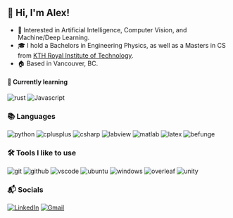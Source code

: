 ## 👋 Hi, I'm Alex!

- 👀 Interested in Artificial Intelligence, Computer Vision, and Machine/Deep Learning.
- 🎓 I hold a Bachelors in Engineering Physics, as well as a Masters in CS from [KTH Royal Institute of Technology](https://www.kth.se/en).
- 🏠  Based in Vancouver, BC.

#### 🌱 Currently learning
![rust](https://img.shields.io/badge/Rust-000000?style=for-the-badge&logo=rust&logoColor=white)
![Javascript](https://img.shields.io/badge/Javascript-F7DF1E?style=for-the-badge&logo=javascript&logoColor=black)

### 📚 Languages 
![python](https://img.shields.io/badge/Python-3776AB?style=for-the-badge&logo=Python&logoColor=f5e642)
![cplusplus](https://img.shields.io/badge/C++-00599C?style=for-the-badge&logo=cplusplus&logoColor=white)
![csharp](https://img.shields.io/badge/C%20SHARP-239120?style=for-the-badge&logo=csharp&logoColor=white)
![labview](https://img.shields.io/badge/LabVIEW-FFDB00?style=for-the-badge&logo=labview&logoColor=black)
![matlab](https://custom-icon-badges.demolab.com/badge/MATLAB-fc4503?style=for-the-badge&logo=matlabblackandwhite&logoColor=white)
![latex](https://img.shields.io/badge/LaTeX-008080?style=for-the-badge&logo=latex&logoColor=white)
![befunge](https://custom-icon-badges.demolab.com/badge/befunge-66a607?style=for-the-badge&logo=befunge-logo&logoColor=white)

<!---
![css](https://img.shields.io/badge/CSS-1572B6?style=for-the-badge&logo=css3&logoColor=white)
![html](https://img.shields.io/badge/HTML-E34F26?style=for-the-badge&logo=html5&logoColor=white)
--->

### 🛠️ Tools I like to use
![git](https://img.shields.io/badge/Git-F05032?style=for-the-badge&logo=git&logoColor=white)
![github](https://img.shields.io/badge/GitHub-000000?style=for-the-badge&logo=GitHub&logoColor=white)
![vscode](https://img.shields.io/badge/VSCode-007ACC?style=for-the-badge&logo=visualstudiocode&logoColor=white)
![ubuntu](https://img.shields.io/badge/Ubuntu-E95420?style=for-the-badge&logo=ubuntu&logoColor=white)
![windows](https://img.shields.io/badge/Windows-0078D6?style=for-the-badge&logo=windows10&logoColor=white)
![overleaf](https://img.shields.io/badge/Overleaf-47A141?style=for-the-badge&logo=overleaf&logoColor=white)
![unity](https://img.shields.io/badge/Unity-000000?style=for-the-badge&logo=unity&logoColor=white)
<!---
- ROS
- Firefox
--->


### 📬 Socials
<p>
    <a href="https://www.linkedin.com/in/alexander-willemsen/" target="_blank"><img alt="LinkedIn"
        src="https://img.shields.io/badge/LinkedIn-0A66C2?style=for-the-badge&logo=linkedin&logoColor=white"/></a>
    <a href="mailto:alexander.d.willemsen@gmail.com" target="_blank"><img alt="Gmail"
        src="https://img.shields.io/badge/GMAIL-EA4335?style=for-the-badge&logo=gmail&logoColor=white"/></a>
</p>

<!---
befunger/befunger is a ✨ special ✨ repository because its `README.md` (this file) appears on your GitHub profile.
You can click the Preview link to take a look at your changes.
--->
